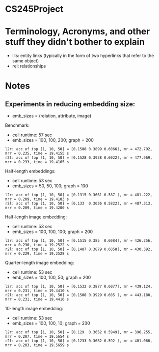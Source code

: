 # CS245Project

# Terminology, Acronyms, and other stuff they didn't bother to explain
- ills: entity links (typically in the form of two hyperlinks that refer to the same object)
- rel: relationships


# Notes

## Experiments in reducing embedding size:

- emb_sizes = (relation, attribute, image)

Benchmark:
- cell runtime: 57 sec
- emb_sizes = 100, 100, 200; graph = 200
```
l2r: acc of top [1, 10, 50] = [0.1588 0.3899 0.6066], mr = 472.792, mrr = 0.235, time = 19.4155 s 
r2l: acc of top [1, 10, 50] = [0.1528 0.3938 0.6022], mr = 477.969, mrr = 0.233, time = 19.4165 s 
```

Half-length embeddings:
- cell runtime: 53 sec
- emb_sizes = 50, 50, 100; graph = 100
```
l2r: acc of top [1, 10, 50] = [0.1315 0.3661 0.587 ], mr = 481.222, mrr = 0.209, time = 19.4183 s 
r2l: acc of top [1, 10, 50] = [0.133  0.3636 0.5822], mr = 487.313, mrr = 0.209, time = 19.4200 s 
```

Half-length image embedding:
- cell runtime: 53 sec
- emb_sizes = 100, 100, 100; graph = 200
```
l2r: acc of top [1, 10, 50] = [0.1515 0.385  0.6084], mr = 426.256, mrr = 0.230, time = 19.2522 s 
r2l: acc of top [1, 10, 50] = [0.1487 0.3879 0.6058], mr = 430.392, mrr = 0.229, time = 19.2528 s 
```
Quarter-length image embedding:
- cell runtime: 53 sec
- emb_sizes = 100, 100, 50; graph = 200
```
l2r: acc of top [1, 10, 50] = [0.1532 0.3877 0.6077], mr = 439.124, mrr = 0.231, time = 19.4410 s 
r2l: acc of top [1, 10, 50] = [0.1508 0.3929 0.605 ], mr = 443.180, mrr = 0.231, time = 19.4416 s 
```
10-length image embedding:
- cell runtime: 53 sec
- emb_sizes = 100, 100, 10; graph = 200
```
l2r: acc of top [1, 10, 50] = [0.129  0.3652 0.5949], mr = 396.255, mrr = 0.207, time = 19.5654 s 
r2l: acc of top [1, 10, 50] = [0.1233 0.3682 0.592 ], mr = 401.066, mrr = 0.203, time = 19.5659 s 
```